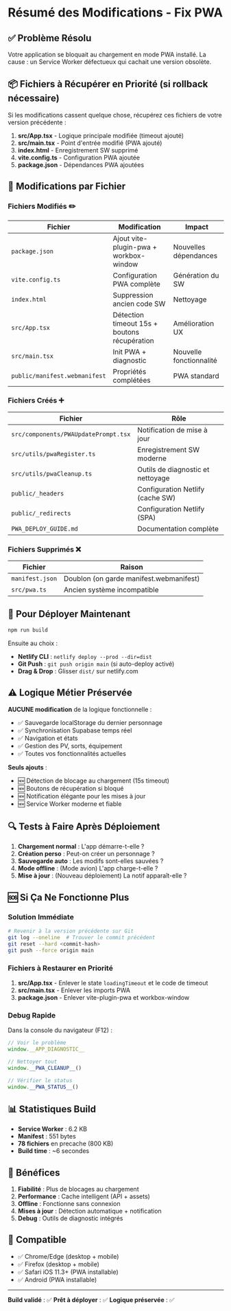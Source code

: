 # Résumé des Modifications - Fix PWA

## ✅ Problème Résolu

Votre application se bloquait au chargement en mode PWA installé. La cause : un Service Worker défectueux qui cachait une version obsolète.

## 📦 Fichiers à Récupérer en Priorité (si rollback nécessaire)

Si les modifications cassent quelque chose, récupérez ces fichiers de votre version précédente :

1. **src/App.tsx** - Logique principale modifiée (timeout ajouté)
2. **src/main.tsx** - Point d'entrée modifié (PWA ajouté)
3. **index.html** - Enregistrement SW supprimé
4. **vite.config.ts** - Configuration PWA ajoutée
5. **package.json** - Dépendances PWA ajoutées

## 🔧 Modifications par Fichier

### Fichiers Modifiés ✏️

| Fichier | Modification | Impact |
|---------|--------------|--------|
| `package.json` | Ajout vite-plugin-pwa + workbox-window | Nouvelles dépendances |
| `vite.config.ts` | Configuration PWA complète | Génération du SW |
| `index.html` | Suppression ancien code SW | Nettoyage |
| `src/App.tsx` | Détection timeout 15s + boutons récupération | Amélioration UX |
| `src/main.tsx` | Init PWA + diagnostic | Nouvelle fonctionnalité |
| `public/manifest.webmanifest` | Propriétés complétées | PWA standard |

### Fichiers Créés ➕

| Fichier | Rôle |
|---------|------|
| `src/components/PWAUpdatePrompt.tsx` | Notification de mise à jour |
| `src/utils/pwaRegister.ts` | Enregistrement SW moderne |
| `src/utils/pwaCleanup.ts` | Outils de diagnostic et nettoyage |
| `public/_headers` | Configuration Netlify (cache SW) |
| `public/_redirects` | Configuration Netlify (SPA) |
| `PWA_DEPLOY_GUIDE.md` | Documentation complète |

### Fichiers Supprimés ❌

| Fichier | Raison |
|---------|--------|
| `manifest.json` | Doublon (on garde manifest.webmanifest) |
| `src/pwa.ts` | Ancien système incompatible |

## 🚀 Pour Déployer Maintenant

```bash
npm run build
```

Ensuite au choix :
- **Netlify CLI** : `netlify deploy --prod --dir=dist`
- **Git Push** : `git push origin main` (si auto-deploy activé)
- **Drag & Drop** : Glisser `dist/` sur netlify.com

## ⚠️ Logique Métier Préservée

**AUCUNE modification** de la logique fonctionnelle :
- ✅ Sauvegarde localStorage du dernier personnage
- ✅ Synchronisation Supabase temps réel
- ✅ Navigation et états
- ✅ Gestion des PV, sorts, équipement
- ✅ Toutes vos fonctionnalités actuelles

**Seuls ajouts** :
- 🆕 Détection de blocage au chargement (15s timeout)
- 🆕 Boutons de récupération si bloqué
- 🆕 Notification élégante pour les mises à jour
- 🆕 Service Worker moderne et fiable

## 🔍 Tests à Faire Après Déploiement

1. **Chargement normal** : L'app démarre-t-elle ?
2. **Création perso** : Peut-on créer un personnage ?
3. **Sauvegarde auto** : Les modifs sont-elles sauvées ?
4. **Mode offline** : (Mode avion) L'app charge-t-elle ?
5. **Mise à jour** : (Nouveau déploiement) La notif apparaît-elle ?

## 🆘 Si Ça Ne Fonctionne Plus

### Solution Immédiate
```bash
# Revenir à la version précédente sur Git
git log --oneline  # Trouver le commit précédent
git reset --hard <commit-hash>
git push --force origin main
```

### Fichiers à Restaurer en Priorité

1. **src/App.tsx** - Enlever le state `loadingTimeout` et le code de timeout
2. **src/main.tsx** - Enlever les imports PWA
3. **package.json** - Enlever vite-plugin-pwa et workbox-window

### Debug Rapide

Dans la console du navigateur (F12) :
```javascript
// Voir le problème
window.__APP_DIAGNOSTIC__

// Nettoyer tout
window.__PWA_CLEANUP__()

// Vérifier le status
window.__PWA_STATUS__()
```

## 📊 Statistiques Build

- **Service Worker** : 6.2 KB
- **Manifest** : 551 bytes
- **78 fichiers** en precache (800 KB)
- **Build time** : ~6 secondes

## 🎯 Bénéfices

1. **Fiabilité** : Plus de blocages au chargement
2. **Performance** : Cache intelligent (API + assets)
3. **Offline** : Fonctionne sans connexion
4. **Mises à jour** : Détection automatique + notification
5. **Debug** : Outils de diagnostic intégrés

## 📱 Compatible

- ✅ Chrome/Edge (desktop + mobile)
- ✅ Firefox (desktop + mobile)
- ✅ Safari iOS 11.3+ (PWA installable)
- ✅ Android (PWA installable)

---

**Build validé** : ✅
**Prêt à déployer** : ✅
**Logique préservée** : ✅
